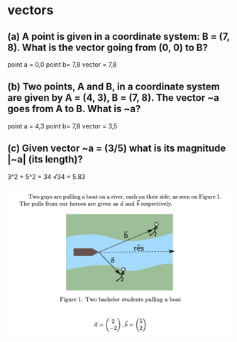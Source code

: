 # vectors

## (a) A point is given in a coordinate system: B = (7, 8). What is the vector going from (0, 0) to B?  
point a = 0,0 point b= 7,8 vector = 7,8

## (b) Two points, A and B, in a coordinate system are given by A = (4, 3), B = (7, 8). The vector ~a goes from A to B. What is ~a?
point a = 4,3 point b= 7,8 vector = 3,5

## (c) Given vector ~a = (3/5) what is its magnitude |~a| (its length)?
3^2 + 5^2 = 34  √34 = 5.83


![alt text](https://github.com/sebbelebbe/vectors/blob/main/boat.png)




